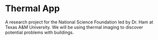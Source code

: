 # Thermal App
A research project for the National Science Foundation led by Dr. Ham at Texas A&M University.
We will be using thermal imaging to discover potential problems with buildings.